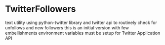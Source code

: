 # TwitterFollowers
text utility using python-twitter library and twitter api to routinely check for unfollows and new followers
this is an initial version with few embellishments
environment variables must be setup for Twitter Application API
